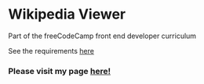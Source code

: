 # Wikipedia Viewer

Part of the freeCodeCamp front end developer curriculum

See the requirements [here](https://learn.freecodecamp.org/coding-interview-prep/take-home-projects/build-a-wikipedia-viewer/)

### Please visit my page [here!](https://markfskinner.github.io/wikipedia-viewer/)